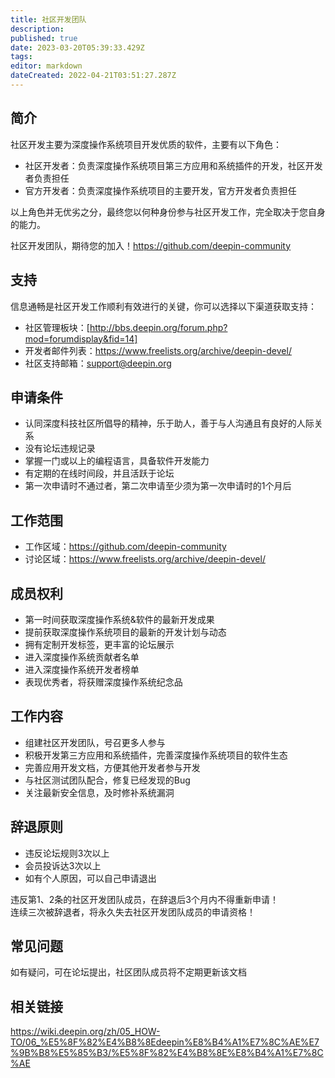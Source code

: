 ```yaml
---
title: 社区开发团队
description: 
published: true
date: 2023-03-20T05:39:33.429Z
tags: 
editor: markdown
dateCreated: 2022-04-21T03:51:27.287Z
---
```


## 简介

社区开发主要为深度操作系统项目开发优质的软件，主要有以下角色：

* 社区开发者：负责深度操作系统项目第三方应用和系统插件的开发，社区开发者负责担任
* 官方开发者：负责深度操作系统项目的主要开发，官方开发者负责担任

以上角色并无优劣之分，最终您以何种身份参与社区开发工作，完全取决于您自身的能力。

社区开发团队，期待您的加入！https://github.com/deepin-community

## 支持

信息通畅是社区开发工作顺利有效进行的关键，你可以选择以下渠道获取支持：

* 社区管理板块：[http://bbs.deepin.org/forum.php?mod=forumdisplay&fid=14]
* 开发者邮件列表：https://www.freelists.org/archive/deepin-devel/
* 社区支持邮箱：support@deepin.org

## 申请条件

* 认同深度科技社区所倡导的精神，乐于助人，善于与人沟通且有良好的人际关系
* 没有论坛违规记录
* 掌握一门或以上的编程语言，具备软件开发能力
* 有定期的在线时间段，并且活跃于论坛
* 第一次申请时不通过者，第二次申请至少须为第一次申请时的1个月后



## 工作范围

* 工作区域：https://github.com/deepin-community
* 讨论区域：https://www.freelists.org/archive/deepin-devel/

## 成员权利

* 第一时间获取深度操作系统&软件的最新开发成果
* 提前获取深度操作系统项目的最新的开发计划与动态
* 拥有定制开发标签，更丰富的论坛展示
* 进入深度操作系统贡献者名单
* 进入深度操作系统开发者榜单
* 表现优秀者，将获赠深度操作系统纪念品

## 工作内容

* 组建社区开发团队，号召更多人参与
* 积极开发第三方应用和系统插件，完善深度操作系统项目的软件生态
* 完善应用开发文档，方便其他开发者参与开发
* 与社区测试团队配合，修复已经发现的Bug
* 关注最新安全信息，及时修补系统漏洞

## 辞退原则

* 违反论坛规则3次以上
* 会员投诉达3次以上
* 如有个人原因，可以自己申请退出

违反第1、2条的社区开发团队成员，在辞退后3个月内不得重新申请！<br/>连续三次被辞退者，将永久失去社区开发团队成员的申请资格！

## 常见问题

如有疑问，可在论坛提出，社区团队成员将不定期更新该文档

## 相关链接

https://wiki.deepin.org/zh/05_HOW-TO/06_%E5%8F%82%E4%B8%8Edeepin%E8%B4%A1%E7%8C%AE%E7%9B%B8%E5%85%B3/%E5%8F%82%E4%B8%8E%E8%B4%A1%E7%8C%AE

